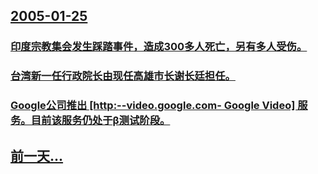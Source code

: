 ## [2005-01-25](/zh/news/2005/01/25/index.md)

### [ 印度宗教集会发生踩踏事件，造成300多人死亡，另有多人受伤。](/zh/news/2005/01/25/印度宗教集会发生踩踏事件-造成300多人死亡-另有多人受伤.md)
### [ 台湾新一任行政院长由现任高雄市长谢长廷担任。](/zh/news/2005/01/25/台湾新一任行政院长由现任高雄市长谢长廷担任.md)
### [ Google公司推出 [http:--video.google.com- Google Video] 服务。目前该服务仍处于β测试阶段。](/zh/news/2005/01/25/Google公司推出-http-videogooglecom-Google-Video-服务-目前该服务.md)
## [前一天...](/zh/news/2005/01/24/index.md)

